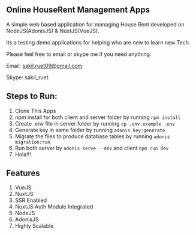 ## Online HouseRent Management Apps
A simple web based application for managing House Rent developed on NodeJS(AdonisJS) & NuxtJS(VueJS).

Its a testing demo applications for helping who are new to learn new Tech.

Please feel free to email or skype me if you need anything.

Email: sakil.ruet09@gmail.com

Skype: sakil_ruet

## Steps to Run:

1. Clone This Apps
2. npm install for both client and server folder by running `npm install`
3. Create .env file in server folder by running `cp .env.example .env`
4. Generate key in same folder by running  `adonis key:generate`
5. Migrate the files to produce database tables by running `adonis migration:run`
6. Run both server by `adonis serve --dev`  and client  `npm run dev`
7. Hola!!!

## Features
1. VueJS
2. NuxtJS
3. SSR Enabled
4. NuxtJS Auth Module Integrated
5. NodeJS
6. AdonisJS
7. Highly Scalable
